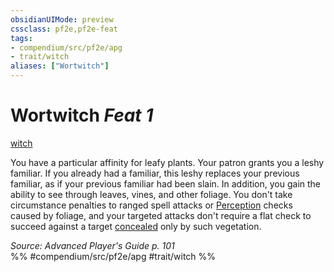 ```yaml
---
obsidianUIMode: preview
cssclass: pf2e,pf2e-feat
tags:
- compendium/src/pf2e/apg
- trait/witch
aliases: ["Wortwitch"]
---
```

# Wortwitch  *Feat 1*  
[witch](../../rules/traits/witch-apg.md)  


You have a particular affinity for leafy plants. Your patron grants you a leshy familiar. If you already had a familiar, this leshy replaces your previous familiar, as if your previous familiar had been slain. In addition, you gain the ability to see through leaves, vines, and other foliage. You don't take circumstance penalties to ranged spell attacks or [Perception](../skills.md#Perception) checks caused by foliage, and your targeted attacks don't require a flat check to succeed against a target [concealed](../../rules/conditions.md#Concealed) only by such vegetation.

*Source: Advanced Player's Guide p. 101*  
%% #compendium/src/pf2e/apg #trait/witch %%